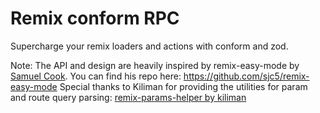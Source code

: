 # Remix conform RPC
Supercharge your remix loaders and actions with conform and zod. 

Note: The API and design are heavily inspired by remix-easy-mode by [Samuel Cook](https://github.com/sjc5). You can find his repo here: https://github.com/sjc5/remix-easy-mode
Special thanks to Kiliman for providing the utilities for param and route query parsing: [remix-params-helper by kiliman](https://github.com/kiliman/remix-params-helper)



